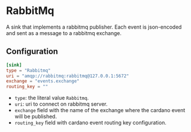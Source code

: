 # RabbitMq

A sink that implements a rabbitmq publisher. Each event is json-encoded and sent as a message to a rabbitmq exchange.

## Configuration

```toml
[sink]
type = "Rabbitmq"
uri = "amqp://rabbitmq:rabbitmq@127.0.0.1:5672"
exchange = "events.exchange"
routing_key = ""
```

- `type`: the literal value `Rabbitmq`.
- `uri`: uri to connect on rabbitmq server.
- `exchange` field with the name of the exchange where the cardano event will be published.
- `routing_key` field with cardano event routing key configuration.
